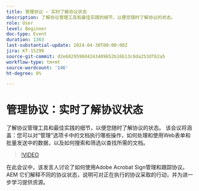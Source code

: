 ```yaml
---
title: 管理协议 — 实时了解协议状态
description: 了解协议管理工具和最佳实践的细节，以便您随时了解协议的状态。
role: User
level: Beginner
doc-type: Event
duration: 1363
last-substantial-update: 2024-04-30T00:00:00Z
jira: KT-15299
source-git-commit: d2e6829590d4243409652b16b13c8da253df62a5
workflow-type: tm+mt
source-wordcount: '146'
ht-degree: 0%

---
```



# 管理协议：实时了解协议状态

了解协议管理工具和最佳实践的细节，以便您随时了解协议的状态。 该会议将涵盖：您可以对“管理”选项卡中的文档执行哪些操作，如何处理和使用Web表单和批量发送中的数据，以及如何搜索和筛选以查找所需的文档。

>[!VIDEO](https://video.tv.adobe.com/v/3428190/?learn=on)

在此会议中，该发言人讨论了如何使用Adobe Acrobat Sign管理和跟踪协议。&#x200B;AEM 它们解释不同的协议状态，说明可对正在执行的协议采取的行动，并为进一步学习提供资源。
